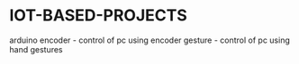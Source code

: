 # IOT-BASED-PROJECTS

arduino encoder - control of pc using encoder 
gesture - control of pc using hand gestures
